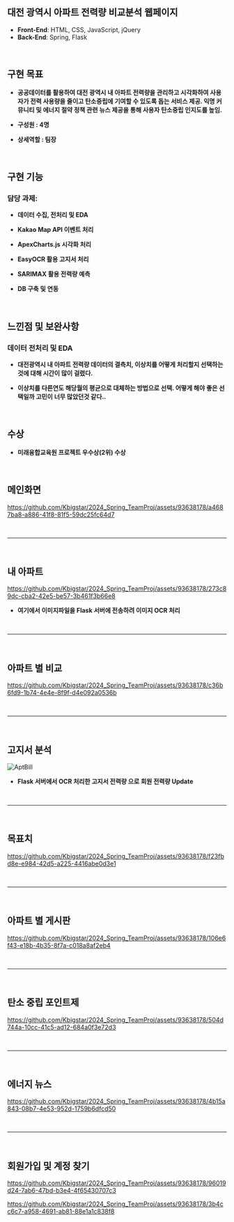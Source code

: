 ## 대전 광역시 아파트 전력량 비교분석 웹페이지

- **Front-End**: HTML, CSS, JavaScript, jQuery
- **Back-End**: Spring, Flask

<br>

## 구현 목표
 - **공공데이터를 활용하여 대전 광역시 내 아파트 전력량을 관리하고 시각화하여
사용자가 전력 사용량을 줄이고 탄소중립에 기여할 수 있도록 돕는 서비스 제공. 익명 커뮤니티 및 에너지 절약 정책 관련 뉴스 제공을 통해 사용자 탄소중립
인지도를 높임.**

 - **구성원 : 4명**
 - **상세역할 : 팀장**

<br>

## 구현 기능
### 담당 과제: 
- **데이터 수집, 전처리 및 EDA**
- **Kakao Map API 이벤트 처리**
- **ApexCharts.js 시각화 처리**
- **EasyOCR 활용 고지서 처리**
- **SARIMAX 활용 전력량 예측**
- **DB 구축 및 연동**

  <br>

## 느낀점 및 보완사항
### 데이터 전처리 및 EDA
- **대전광역시 내 아파트 전력량 데이터의 결측치, 이상치를 어떻게 처리할지 선택하는 것에 대해 시간이 많이 걸렸다.**
- **이상치를 다른연도 해당월의 평균으로 대체하는 방법으로 선택. 어떻게 해야 좋은 선택일까 고민이 너무 많았던것 같다..**

  <br>


## 수상
- **미래융합교육원 프로젝트 우수상(2위) 수상**

  <br>


## 메인화면
https://github.com/Kbigstar/2024_Spring_TeamProj/assets/93638178/a4687ba8-a886-41f8-81f5-59dc25fc64d7

<br>
<hr>
<br>

## 내 아파트
https://github.com/Kbigstar/2024_Spring_TeamProj/assets/93638178/273c89dc-cba2-42e5-be57-3b461f3b66e8

- **여기에서 이미지파일을 Flask 서버에 전송하려 이미지 OCR 처리**
<br>
<hr>
<br>


## 아파트 별 비교
https://github.com/Kbigstar/2024_Spring_TeamProj/assets/93638178/c36b6fd9-1b74-4e4e-8f9f-d4e092a0536b

<br>
<hr>
<br>


## 고지서 분석
![AptBill](https://github.com/Kbigstar/2024_Spring_TeamProj/assets/93638178/cdb180ee-001f-470c-abec-a475606fdf47)

- **Flask 서버에서 OCR 처리한 고지서 전력량 으로 회원 전력량 Update**
<br>
<hr>
<br>

## 목표치
https://github.com/Kbigstar/2024_Spring_TeamProj/assets/93638178/f23fbd8e-e984-42d5-a225-4416abe0d3e1

<br>
<hr>
<br>

## 아파트 별 게시판
https://github.com/Kbigstar/2024_Spring_TeamProj/assets/93638178/106e6f43-e18b-4b35-8f7a-c018a8af2eb4

<br>
<hr>
<br>

## 탄소 중립 포인트제
https://github.com/Kbigstar/2024_Spring_TeamProj/assets/93638178/504d744a-10cc-41c5-ad12-684a0f3e72d3

<br>
<hr>
<br>

## 에너지 뉴스
https://github.com/Kbigstar/2024_Spring_TeamProj/assets/93638178/4b15a843-08b7-4e53-952d-1759b6dfcd50

<br>
<hr>
<br>

## 회원가입 및 계정 찾기
https://github.com/Kbigstar/2024_Spring_TeamProj/assets/93638178/96019d24-7ab6-47bd-b3e4-4f65430707c3

https://github.com/Kbigstar/2024_Spring_TeamProj/assets/93638178/3b4cc6c7-a958-4691-ab81-88e1a1c838f8














